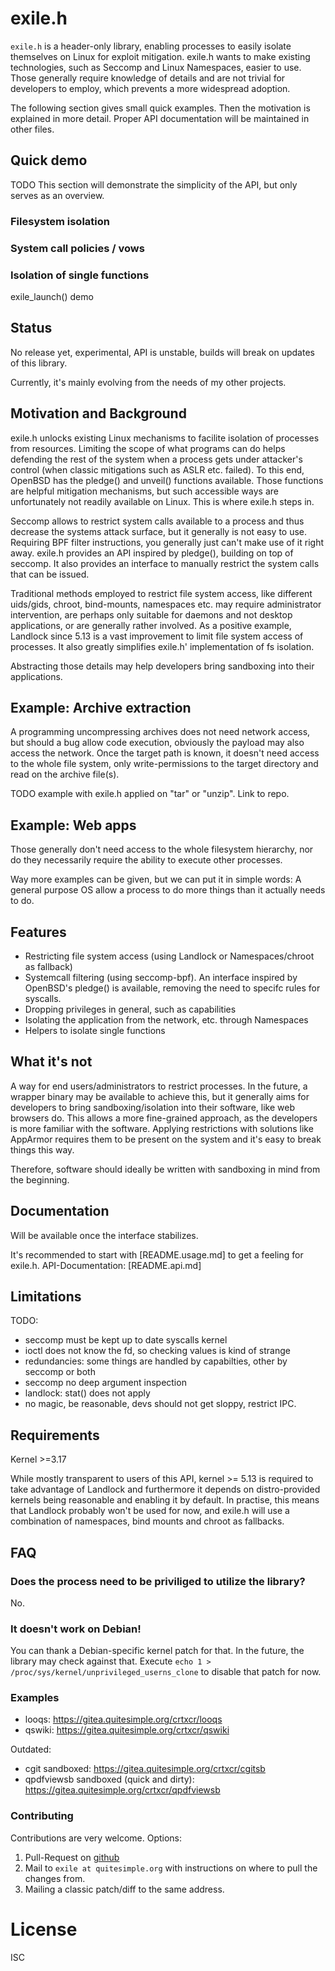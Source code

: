 # exile.h
`exile.h` is a header-only library, enabling processes to easily isolate themselves on Linux for exploit mitigation. exile.h wants to make existing technologies, such as Seccomp and Linux Namespaces, easier to use. Those generally
require knowledge of details and are not trivial for developers to employ, which prevents a more widespread adoption.

The following section gives small quick examples. Then the motivation is explained in more detail.
Proper API documentation will be maintained in other files.

## Quick demo
TODO This section will demonstrate the simplicity of the API, but only serves as an overview.

### Filesystem isolation



### System call policies / vows


### Isolation of single functions
exile_launch() demo

## Status
No release yet, experimental, API is unstable, builds will break on updates of this library.

Currently, it's mainly evolving from the needs of my other projects.

## Motivation and Background
exile.h unlocks existing Linux mechanisms to facilite isolation of processes from resources. Limiting the scope of what programs can do helps defending the rest of the system when a process gets under attacker's control (when classic mitigations such as ASLR etc. failed). To this end, OpenBSD has the pledge() and unveil() functions available. Those functions are helpful mitigation mechanisms, but such accessible ways are unfortunately not readily available on Linux. This is where exile.h steps in.

Seccomp allows to restrict system calls available to a process and thus decrease the systems attack surface, but it generally is not easy to use. Requiring BPF filter instructions, you generally just can't make use of it right away. exile.h provides an API inspired by pledge(), building on top of seccomp. It also provides an interface to manually restrict the system calls that can be issued.

Traditional methods employed to restrict file system access, like different uids/gids, chroot, bind-mounts, namespaces etc. may require administrator intervention, are perhaps only suitable
for daemons and not desktop applications, or are generally rather involved. As a positive example, Landlock since 5.13  is a vast improvement to limit file system access of processes. It also greatly simplifies exile.h' implementation of fs isolation.

Abstracting those details may help developers bring sandboxing into their applications.

## Example: Archive extraction
A programming uncompressing archives does not need network access, but should a bug allow code execution, obviously the payload may also access the network. Once the target path is known, it doesn't need access to the whole file system, only write-permissions to the target directory and read on the archive file(s).

TODO example with exile.h applied on "tar" or "unzip". Link to repo.

## Example: Web apps
Those generally don't need access to the whole filesystem hierarchy, nor do they necessarily require the ability to execute other processes.

Way more examples can be given, but we can put it in simple words: A general purpose OS allow a process to do more things than it actually needs to do.

## Features
  - Restricting file system access (using Landlock or Namespaces/chroot as fallback)
  - Systemcall filtering (using seccomp-bpf). An interface inspired by OpenBSD's pledge() is available, removing the need to specifc rules for syscalls.
  - Dropping privileges in general, such as capabilities
  - Isolating the application from the network, etc. through Namespaces
  - Helpers to isolate single functions


## What it's not
A way for end users/administrators to restrict processes. In the future, a wrapper binary may be available to achieve this, but it generally aims for developers to bring sandboxing/isolation into their software, like web browsers do. This allows a more fine-grained approach, as the developers
is more familiar with the software. Applying restrictions with solutions like AppArmor requires
them to be present on the system and it's easy to break things this way.

Therefore, software should ideally be written with sandboxing in mind from the beginning.


## Documentation
Will be available once the interface stabilizes.

It's recommended to start with [README.usage.md] to get a feeling for exile.h.
API-Documentation: [README.api.md]

## Limitations
TODO:
 - seccomp must be kept up to date syscalls kernel
 - ioctl does not know the fd, so checking values is kind of strange
 - redundancies: some things are handled by capabilties, other by seccomp or both
 - seccomp no deep argument inspection
 - landlock: stat() does not apply
 - no magic, be reasonable, devs should not  get sloppy, restrict IPC.

## Requirements
Kernel >=3.17

While mostly transparent to users of this API, kernel >= 5.13 is required to take advantage of Landlock and furthermore it depends on distro-provided kernels being reasonable and enabling it by default. In practise, this means that Landlock probably won't be used for now, and exile.h will use a combination of namespaces, bind mounts and chroot as fallbacks.


## FAQ


### Does the process need to be priviliged to utilize the library?

No.

### It doesn't work on Debian!

You can thank a Debian-specific kernel patch for that. In the future,
the library may check against that. Execute
`echo 1 > /proc/sys/kernel/unprivileged_userns_clone` to disable that patch for now.

### Examples
  - looqs: https://gitea.quitesimple.org/crtxcr/looqs
  - qswiki: https://gitea.quitesimple.org/crtxcr/qswiki

Outdated:
  - cgit sandboxed: https://gitea.quitesimple.org/crtxcr/cgitsb
  - qpdfviewsb sandboxed (quick and dirty): https://gitea.quitesimple.org/crtxcr/qpdfviewsb


### Contributing

Contributions are very welcome. Options:

1. Pull-Request on [github](https://github.com/quitesimpleorg/exile.h)
2. Mail to `exile at quitesimple.org` with instructions on where to pull the changes from.
3. Mailing a classic patch/diff to the same address.


License
=======
ISC

